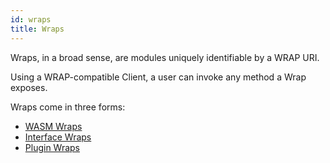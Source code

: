 ```yaml
---
id: wraps
title: Wraps
---
```


Wraps, in a broad sense, are modules uniquely identifiable by a WRAP URI.

Using a WRAP-compatible Client, a user can invoke any method a Wrap exposes.

Wraps come in three forms:
- [WASM Wraps](./wasm-wraps)
- [Interface Wraps](./interface-wraps)
- [Plugin Wraps](./plugin-wraps.md)